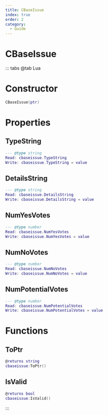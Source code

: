 ```yaml
---
title: CBaseIssue
index: true
order: 2
category:
  - Guide
---
```


# CBaseIssue

::: tabs
@tab Lua
# Constructor
```lua
CBaseIssue(ptr)
```
# Properties
## TypeString 
```lua
--- @type string
Read: cbaseissue.TypeString
Write: cbaseissue.TypeString = value
```
## DetailsString 
```lua
--- @type string
Read: cbaseissue.DetailsString
Write: cbaseissue.DetailsString = value
```
## NumYesVotes 
```lua
--- @type number
Read: cbaseissue.NumYesVotes
Write: cbaseissue.NumYesVotes = value
```
## NumNoVotes 
```lua
--- @type number
Read: cbaseissue.NumNoVotes
Write: cbaseissue.NumNoVotes = value
```
## NumPotentialVotes 
```lua
--- @type number
Read: cbaseissue.NumPotentialVotes
Write: cbaseissue.NumPotentialVotes = value
```
# Functions
## ToPtr
```lua
@returns string
cbaseissue:ToPtr()
```
## IsValid
```lua
@returns bool
cbaseissue:IsValid()
```

:::